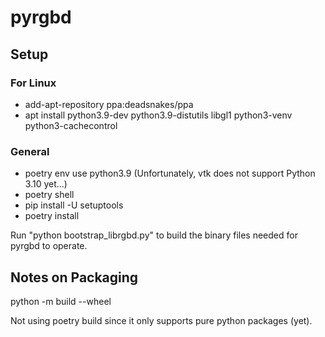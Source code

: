 # pyrgbd

## Setup

### For Linux

- add-apt-repository ppa:deadsnakes/ppa
- apt install python3.9-dev python3.9-distutils libgl1 python3-venv python3-cachecontrol

### General

- poetry env use python3.9 (Unfortunately, vtk does not support Python 3.10 yet...)
- poetry shell
- pip install -U setuptools
- poetry install

Run "python bootstrap_librgbd.py" to build the binary files needed for pyrgbd to operate.

## Notes on Packaging

python -m build --wheel

Not using poetry build since it only supports pure python packages (yet).
